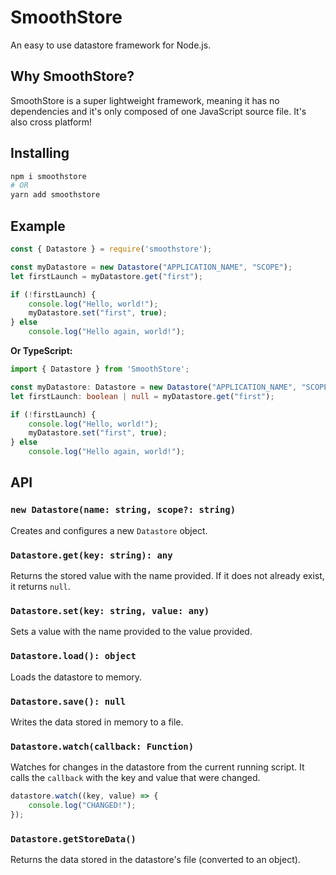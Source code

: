 # SmoothStore
An easy to use datastore framework for Node.js.

## Why SmoothStore?
SmoothStore is a super lightweight framework, meaning it has no dependencies and it's only composed of one JavaScript source file.  It's also cross platform!

## Installing
```sh
npm i smoothstore
# OR
yarn add smoothstore
```

## Example
```js
const { Datastore } = require('smoothstore');

const myDatastore = new Datastore("APPLICATION_NAME", "SCOPE");
let firstLaunch = myDatastore.get("first");

if (!firstLaunch) {
    console.log("Hello, world!");
    myDatastore.set("first", true);
} else
    console.log("Hello again, world!");
```
**Or TypeScript:**
```ts
import { Datastore } from 'SmoothStore';

const myDatastore: Datastore = new Datastore("APPLICATION_NAME", "SCOPE");
let firstLaunch: boolean | null = myDatastore.get("first");

if (!firstLaunch) {
    console.log("Hello, world!");
    myDatastore.set("first", true);
} else
    console.log("Hello again, world!");
```

## API
### `new Datastore(name: string, scope?: string)`
Creates and configures a new `Datastore` object.

### `Datastore.get(key: string): any`
Returns the stored value with the name provided.  If it does not already exist, it returns `null`.

### `Datastore.set(key: string, value: any)`
Sets a value with the name provided to the value provided.

### `Datastore.load(): object`
Loads the datastore to memory.

### `Datastore.save(): null`
Writes the data stored in memory to a file.

### `Datastore.watch(callback: Function)`
Watches for changes in the datastore from the current running script.  It calls the `callback` with the key and value that were changed.

```js
datastore.watch((key, value) => {
    console.log("CHANGED!");
});
```

### `Datastore.getStoreData()`
Returns the data stored in the datastore's file (converted to an object).